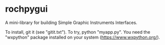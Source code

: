 # rochpygui

A mini-library for building Simple Graphic Instruments Interfaces.

To install, git it (see "gitit.txt").
To try, python "myapp.py".
You need the "wxpython" package installed on your system (https://www.wxpython.org/).


